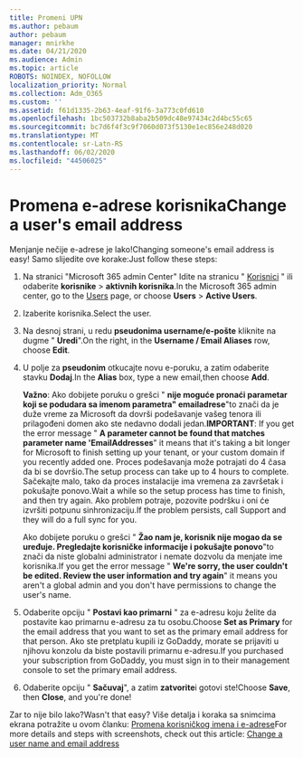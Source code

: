 ```yaml
---
title: Promeni UPN
ms.author: pebaum
author: pebaum
manager: mnirkhe
ms.date: 04/21/2020
ms.audience: Admin
ms.topic: article
ROBOTS: NOINDEX, NOFOLLOW
localization_priority: Normal
ms.collection: Adm_O365
ms.custom: ''
ms.assetid: f61d1335-2b63-4eaf-91f6-3a773c0fd610
ms.openlocfilehash: 1bc503732b8aba2b509dc48e97434c2d4bc55c65
ms.sourcegitcommit: bc7d6f4f3c9f7060d073f5130e1ec856e248d020
ms.translationtype: MT
ms.contentlocale: sr-Latn-RS
ms.lasthandoff: 06/02/2020
ms.locfileid: "44506025"
---
```

# <a name="change-a-users-email-address"></a><span data-ttu-id="813b5-102">Promena e-adrese korisnika</span><span class="sxs-lookup"><span data-stu-id="813b5-102">Change a user's email address</span></span>

<span data-ttu-id="813b5-103">Menjanje nečije e-adrese je lako!</span><span class="sxs-lookup"><span data-stu-id="813b5-103">Changing someone's email address is easy!</span></span> <span data-ttu-id="813b5-104">Samo slijedite ove korake:</span><span class="sxs-lookup"><span data-stu-id="813b5-104">Just follow these steps:</span></span>
  
1. <span data-ttu-id="813b5-105">Na stranici "Microsoft 365 admin Center" Idite na stranicu " [Korisnici](https://go.microsoft.com/fwlink/p/?linkid=834822) " ili odaberite **korisnike** \> **aktivnih korisnika**.</span><span class="sxs-lookup"><span data-stu-id="813b5-105">In the Microsoft 365 admin center, go to the [Users](https://go.microsoft.com/fwlink/p/?linkid=834822) page, or choose **Users** \> **Active Users**.</span></span>
    
2. <span data-ttu-id="813b5-106">Izaberite korisnika.</span><span class="sxs-lookup"><span data-stu-id="813b5-106">Select the user.</span></span>
    
3. <span data-ttu-id="813b5-107">Na desnoj strani, u redu **pseudonima username/e-pošte** kliknite na dugme " **Uredi**".</span><span class="sxs-lookup"><span data-stu-id="813b5-107">On the right, in the **Username / Email Aliases** row, choose **Edit**.</span></span>
    
4. <span data-ttu-id="813b5-108">U polje za **pseudonim** otkucajte novu e-poruku, a zatim odaberite stavku **Dodaj**.</span><span class="sxs-lookup"><span data-stu-id="813b5-108">In the **Alias** box, type a new email,then choose **Add**.</span></span>
    
    <span data-ttu-id="813b5-109">**Važno**: Ako dobijete poruku o grešci " **nije moguće pronaći parametar koji se podudara sa imenom parametra" emailadrese**"to znači da je duže vreme za Microsoft da dovrši podešavanje vašeg tenora ili prilagođeni domen ako ste nedavno dodali jedan.</span><span class="sxs-lookup"><span data-stu-id="813b5-109">**IMPORTANT**: If you get the error message " **A parameter cannot be found that matches parameter name 'EmailAddresses**" it means that it's taking a bit longer for Microsoft to finish setting up your tenant, or your custom domain if you recently added one.</span></span> <span data-ttu-id="813b5-110">Proces podešavanja može potrajati do 4 časa da bi se dovršio.</span><span class="sxs-lookup"><span data-stu-id="813b5-110">The setup process can take up to 4 hours to complete.</span></span> <span data-ttu-id="813b5-111">Sačekajte malo, tako da proces instalacije ima vremena za završetak i pokušajte ponovo.</span><span class="sxs-lookup"><span data-stu-id="813b5-111">Wait a while so the setup process has time to finish, and then try again.</span></span> <span data-ttu-id="813b5-112">Ako problem potraje, pozovite podršku i oni će izvršiti potpunu sinhronizaciju.</span><span class="sxs-lookup"><span data-stu-id="813b5-112">If the problem persists, call Support and they will do a full sync for you.</span></span>
    
    <span data-ttu-id="813b5-113">Ako dobijete poruku o grešci " **Žao nam je, korisnik nije mogao da se uređuje. Pregledajte korisničke informacije i pokušajte ponovo**"to znači da niste globalni administrator i nemate dozvolu da menjate ime korisnika.</span><span class="sxs-lookup"><span data-stu-id="813b5-113">If you get the error message " **We're sorry, the user couldn't be edited. Review the user information and try again**" it means you aren't a global admin and you don't have permissions to change the user's name.</span></span>
    
5. <span data-ttu-id="813b5-114">Odaberite opciju " **Postavi kao primarni** " za e-adresu koju želite da postavite kao primarnu e-adresu za tu osobu.</span><span class="sxs-lookup"><span data-stu-id="813b5-114">Choose **Set as Primary** for the email address that you want to set as the primary email address for that person.</span></span> <span data-ttu-id="813b5-115">Ako ste pretplatu kupili iz GoDaddy, morate se prijaviti u njihovu konzolu da biste postavili primarnu e-adresu.</span><span class="sxs-lookup"><span data-stu-id="813b5-115">If you purchased your subscription from GoDaddy, you must sign in to their management console to set the primary email address.</span></span> 
    
6. <span data-ttu-id="813b5-116">Odaberite opciju " **Sačuvaj**", a zatim **zatvorite**i gotovi ste!</span><span class="sxs-lookup"><span data-stu-id="813b5-116">Choose **Save**, then **Close**, and you're done!</span></span>
    
<span data-ttu-id="813b5-117">Zar to nije bilo lako?</span><span class="sxs-lookup"><span data-stu-id="813b5-117">Wasn't that easy?</span></span> <span data-ttu-id="813b5-118">Više detalja i koraka sa snimcima ekrana potražite u ovom članku: [Promena korisničkog imena i e-adrese](https://docs.microsoft.com/microsoft-365/admin/add-users/change-a-user-name-and-email-address)</span><span class="sxs-lookup"><span data-stu-id="813b5-118">For more details and steps with screenshots, check out this article: [Change a user name and email address](https://docs.microsoft.com/microsoft-365/admin/add-users/change-a-user-name-and-email-address)</span></span>
  

